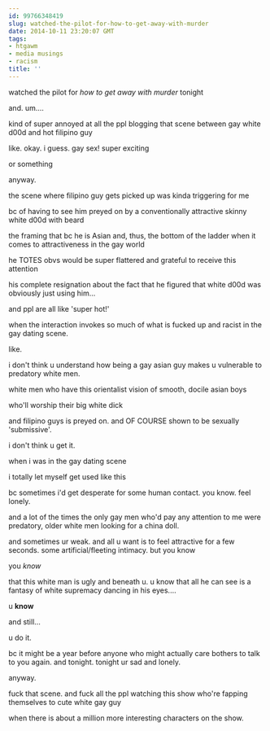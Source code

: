 ```yaml
---
id: 99766348419
slug: watched-the-pilot-for-how-to-get-away-with-murder
date: 2014-10-11 23:20:07 GMT
tags:
- htgawm
- media musings
- racism
title: ''
---
```

watched the pilot for _how to get away with murder_ tonight

and. um....

kind of super annoyed at all the ppl blogging that scene between gay white d00d and hot filipino guy

like. okay. i guess. gay sex! super exciting

or something

anyway.

the scene where filipino guy gets picked up was kinda triggering for me

bc of having to see him preyed on by a conventionally attractive skinny white d00d with beard

the framing that bc he is Asian and, thus, the bottom of the ladder when it comes to attractiveness in the gay world

he TOTES obvs would be super flattered and grateful to receive this attention

his complete resignation about the fact that he figured that white d00d was obviously just using him...

and ppl are all like 'super hot!'

when the interaction invokes so much of what is fucked up and racist in the gay dating scene.

like. 

i don't think u understand how being a gay asian guy makes u vulnerable to predatory white men.

white men who have this orientalist vision of smooth, docile asian boys

who'll worship their big white dick

and filipino guys is preyed on. and OF COURSE shown to be sexually 'submissive'.

i don't think u get it.

when i was in the gay dating scene

i totally let myself get used like this

bc sometimes i'd get desperate for some human contact. you know. feel lonely.

and a lot of the times the only gay men who'd pay any attention to me were predatory, older white men looking for a china doll. 

and sometimes ur weak. and all u want is to feel attractive for a few seconds. some artificial/fleeting intimacy. but you know

you _know_

that this white man is ugly and beneath u. u know that all he can see is a fantasy of white supremacy dancing in his eyes....

u __know__

and still...

u do it. 

bc it might be a year before anyone who might actually care bothers to talk to you again. and tonight. tonight ur sad and lonely.

anyway.

fuck that scene. and fuck all the ppl watching this show who're fapping themselves to cute white gay guy

when there is about a million more interesting characters on the show.